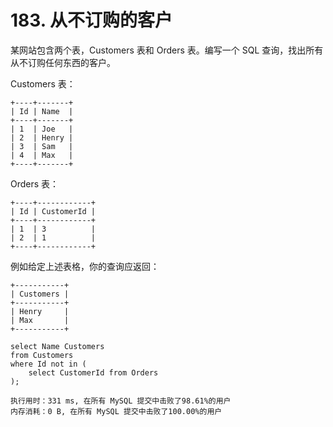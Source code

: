 # 183. 从不订购的客户

某网站包含两个表，Customers 表和 Orders 表。编写一个 SQL 查询，找出所有从不订购任何东西的客户。

Customers 表：

    +----+-------+
    | Id | Name  |
    +----+-------+
    | 1  | Joe   |
    | 2  | Henry |
    | 3  | Sam   |
    | 4  | Max   |
    +----+-------+
    
Orders 表：

    +----+------------+
    | Id | CustomerId |
    +----+------------+
    | 1  | 3          |
    | 2  | 1          |
    +----+------------+
    
例如给定上述表格，你的查询应返回：

    +-----------+
    | Customers |
    +-----------+
    | Henry     |
    | Max       |
    +-----------+
    
    select Name Customers
    from Customers 
    where Id not in (
        select CustomerId from Orders
    );
    
    执行用时：331 ms, 在所有 MySQL 提交中击败了98.61%的用户
    内存消耗：0 B, 在所有 MySQL 提交中击败了100.00%的用户

